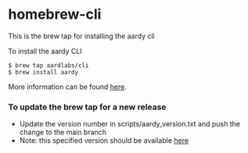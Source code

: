 # homebrew-cli

This is the brew tap for installing the aardy cli

To install the aardy CLI
```
$ brew tap aardlabs/cli
$ brew install aardy
```

More information can be found [here](https://github.com/aardlabs/cli-release).


### To update the brew tap for a new release
* Update the version number in scripts/aardy_version.txt and push the change to the main branch
* Note: this specified version should be available [here](https://github.com/aardlabs/cli-release/releases)
